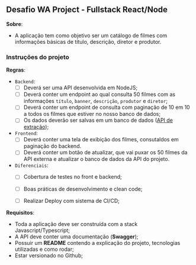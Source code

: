 ## Desafio WA Project - Fullstack React/Node

**Sobre**:
  - A aplicação tem como objetivo ser um catálogo de filmes com informações básicas de título, descrição, diretor e produtor.

### Instruções do projeto
**Regras**:
  - `Backend`:
    - [ ] Deverá ser uma API desenvolvida em NodeJS;
    - [ ] Deverá conter um endpoint ao qual consulta 50 filmes com as informações `título`, `banner`, `descrição`, `produtor` e `diretor`;
    - [ ] Deverá conter um endpoint de consulta com paginação de 10 em 10 a todos os filmes que estiver no nosso banco de dados;
    - [ ] Os dados deverão ser salvas em um banco de dados ([API de extração](`título`));
  - `Frontend`:
    - [ ] Deverá conter uma tela de exibição dos filmes, consutaldos em paginação do backend.
    - [ ] Deverá conter um botão de atualizar, que vai puxar os 50 filmes da API externa e atualizar o banco de dados da API do projeto.
  - `Diferenciais`:
    - [ ] Cobertura de testes no front e backend;
    - [ ] Boas práticas de desenvolvimento e clean code;
    - [ ] Realizar Deploy com sistema de CI/CD;


**Requisitos**:
  - Toda a aplicação deve ser construída com a stack Javascript/Typescript;
  - A API deve conter uma documentação (**Swagger**);
  - Possuir um **README** contendo a explicação do projeto, tecnologias utilizadas e como rodar;
  - Estar versionado no Github;

